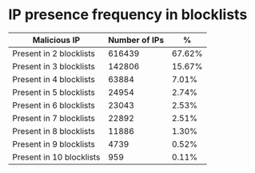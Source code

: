 # IP presence frequency in blocklists
| Malicious IP | Number of IPs | % |
|----|----|----|
| Present in 2 blocklists | 616439 | 67.62% |
| Present in 3 blocklists | 142806 | 15.67% |
| Present in 4 blocklists | 63884 | 7.01% |
| Present in 5 blocklists | 24954 | 2.74% |
| Present in 6 blocklists | 23043 | 2.53% |
| Present in 7 blocklists | 22892 | 2.51% |
| Present in 8 blocklists | 11886 | 1.30% |
| Present in 9 blocklists | 4739 | 0.52% |
| Present in 10 blocklists | 959 | 0.11% |
